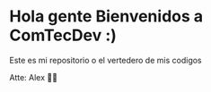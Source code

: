 # Hola gente Bienvenidos a ComTecDev :)

Este es mi repositorio o el vertedero de mis codigos 

Atte: Alex 🐱‍👓